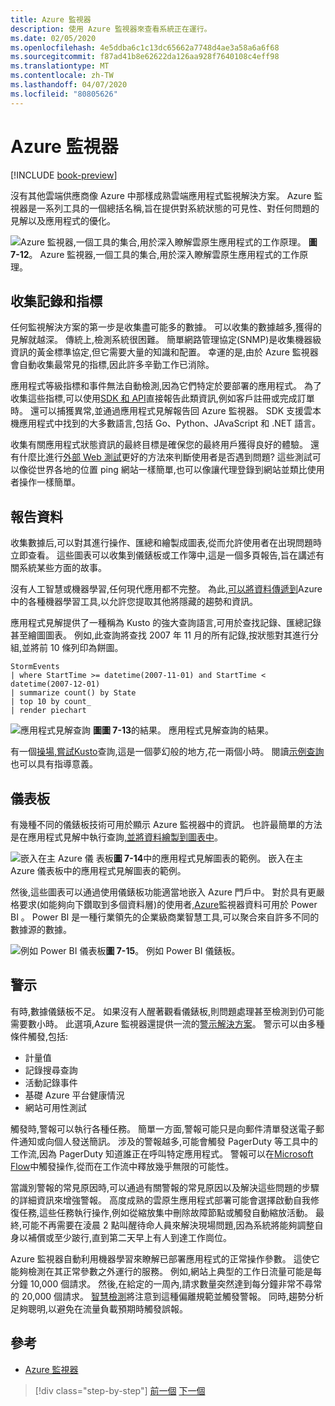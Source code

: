 ```yaml
---
title: Azure 監視器
description: 使用 Azure 監視器來查看系統正在運行。
ms.date: 02/05/2020
ms.openlocfilehash: 4e5ddba6c1c13dc65662a7748d4ae3a58a6a6f68
ms.sourcegitcommit: f87ad41b8e62622da126aa928f7640108c4eff98
ms.translationtype: MT
ms.contentlocale: zh-TW
ms.lasthandoff: 04/07/2020
ms.locfileid: "80805626"
---
```

# <a name="azure-monitor"></a>Azure 監視器

[!INCLUDE [book-preview](../../../includes/book-preview.md)]

沒有其他雲端供應商像 Azure 中那樣成熟雲端應用程式監視解決方案。 Azure 監視器是一系列工具的一個總括名稱,旨在提供對系統狀態的可見性、對任何問題的見解以及應用程式的優化。

![Azure 監視器,一個工具的集合,用於深入瞭解雲原生應用程式的工作原理。](./media/azure-monitor.png)
**圖7-12**。 Azure 監視器,一個工具的集合,用於深入瞭解雲原生應用程式的工作原理。

## <a name="gathering-logs-and-metrics"></a>收集記錄和指標

任何監視解決方案的第一步是收集盡可能多的數據。 可以收集的數據越多,獲得的見解就越深。 傳統上,檢測系統很困難。 簡單網路管理協定(SNMP)是收集機器級資訊的黃金標準協定,但它需要大量的知識和配置。 幸運的是,由於 Azure 監視器會自動收集最常見的指標,因此許多辛勤工作已消除。

應用程式等級指標和事件無法自動檢測,因為它們特定於要部署的應用程式。 為了收集這些指標,可以使用[SDK 和 API](https://docs.microsoft.com/azure/azure-monitor/app/api-custom-events-metrics)直接報告此類資訊,例如客戶註冊或完成訂單時。 還可以捕獲異常,並通過應用程式見解報告回 Azure 監視器。 SDK 支援雲本機應用程式中找到的大多數語言,包括 Go、Python、JAvaScript 和 .NET 語言。

收集有關應用程式狀態資訊的最終目標是確保您的最終用戶獲得良好的體驗。 還有什麼比進行[外部 Web 測試](https://docs.microsoft.com/azure/azure-monitor/app/monitor-web-app-availability)更好的方法來判斷使用者是否遇到問題? 這些測試可以像從世界各地的位置 ping 網站一樣簡單,也可以像讓代理登錄到網站並類比使用者操作一樣簡單。

## <a name="reporting-data"></a>報告資料

收集數據后,可以對其進行操作、匯總和繪製成圖表,從而允許使用者在出現問題時立即查看。 這些圖表可以收集到儀錶板或工作簿中,這是一個多頁報告,旨在講述有關系統某些方面的故事。

沒有人工智慧或機器學習,任何現代應用都不完整。 為此,[可以將資料傳遞到](https://www.youtube.com/watch?v=Cuza-I1g9tw)Azure 中的各種機器學習工具,以允許您提取其他將隱藏的趨勢和資訊。

應用程式見解提供了一種稱為 Kusto 的強大查詢語言,可用於查找記錄、匯總記錄甚至繪圖圖表。 例如,此查詢將查找 2007 年 11 月的所有記錄,按狀態對其進行分組,並將前 10 條列印為餅圖。

```kusto
StormEvents
| where StartTime >= datetime(2007-11-01) and StartTime < datetime(2007-12-01)
| summarize count() by State
| top 10 by count_
| render piechart
```

![應用程式見解查詢](./media/azure-monitor.png)
**圖圖 7-13**的結果。 應用程式見解查詢的結果。

有一個[操場,嘗試Kusto](https://dataexplorer.azure.com/clusters/help/databases/Samples)查詢,這是一個夢幻般的地方,花一兩個小時。 閱讀[示例查詢](https://docs.microsoft.com/azure/kusto/query/samples)也可以具有指導意義。

## <a name="dashboards"></a>儀表板

有幾種不同的儀錶板技術可用於顯示 Azure 監視器中的資訊。 也許最簡單的方法是在應用程式見解中執行查詢[,並將資料繪製到圖表中](https://docs.microsoft.com/azure/azure-monitor/learn/tutorial-app-dashboards)。

![嵌入在主 Azure 儀](./media/azure-monitor.png)
表板**圖 7-14**中的應用程式見解圖表的範例。 嵌入在主 Azure 儀表板中的應用程式見解圖表的範例。

然後,這些圖表可以通過使用儀錶板功能適當地嵌入 Azure 門戶中。 對於具有更嚴格要求(如能夠向下鑽取到多個資料層)的使用者[,Azure](https://powerbi.microsoft.com/)監視器資料可用於 Power BI 。 Power BI 是一種行業領先的企業級商業智慧工具,可以聚合來自許多不同的數據源的數據。

![例如 Power](./media/azure-monitor.png)
BI 儀表板**圖 7-15**。 例如 Power BI 儀錶板。

## <a name="alerts"></a>警示

有時,數據儀錶板不足。 如果沒有人醒著觀看儀錶板,則問題處理甚至檢測到仍可能需要數小時。 此選項,Azure 監視器還提供一流的[警示解決方案](https://docs.microsoft.com/azure/azure-monitor/platform/alerts-overview)。 警示可以由多種條件觸發,包括:

- 計量值
- 記錄搜尋查詢
- 活動記錄事件
- 基礎 Azure 平台健康情況
- 網站可用性測試

觸發時,警報可以執行各種任務。 簡單一方面,警報可能只是向郵件清單發送電子郵件通知或向個人發送簡訊。 涉及的警報越多,可能會觸發 PagerDuty 等工具中的工作流,因為 PagerDuty 知道誰正在呼叫特定應用程式。 警報可以在[Microsoft Flow](https://flow.microsoft.com/)中觸發操作,從而在工作流中釋放幾乎無限的可能性。

當識別警報的常見原因時,可以通過有關警報的常見原因以及解決這些問題的步驟的詳細資訊來增強警報。 高度成熟的雲原生應用程式部署可能會選擇啟動自我修復任務,這些任務執行操作,例如從縮放集中刪除故障節點或觸發自動縮放活動。 最終,可能不再需要在淩晨 2 點叫醒待命人員來解決現場問題,因為系統將能夠調整自身以補償或至少跛行,直到第二天早上有人到達工作崗位。

Azure 監視器自動利用機器學習來瞭解已部署應用程式的正常操作參數。 這使它能夠檢測在其正常參數之外運行的服務。 例如,網站上典型的工作日流量可能是每分鐘 10,000 個請求。 然後,在給定的一周內,請求數量突然達到每分鐘非常不尋常的 20,000 個請求。 [智慧檢測](https://docs.microsoft.com/azure/azure-monitor/app/proactive-diagnostics)將注意到這種偏離規範並觸發警報。 同時,趨勢分析足夠聰明,以避免在流量負載預期時觸發誤報。

## <a name="references"></a>參考

- [Azure 監視器](https://docs.microsoft.com/azure/azure-monitor/overview)

>[!div class="step-by-step"]
>[前一個](monitoring-azure-kubernetes.md)
>[下一個](identity.md)
